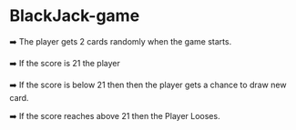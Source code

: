 # BlackJack-game
➡️ The player gets 2 cards randomly when the game starts.

➡️ If the score is 21 the player

➡️ If the score is below 21 then then the player gets a chance to draw new card.

➡️ If the score reaches above 21 then the Player Looses.
